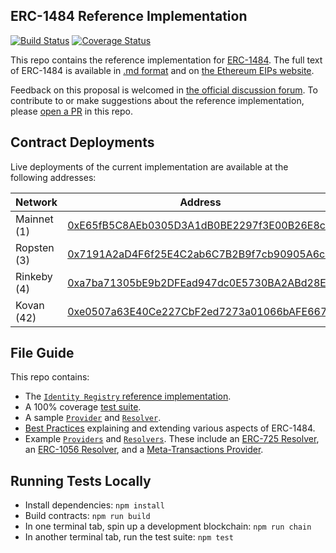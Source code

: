 ## ERC-1484 Reference Implementation
[![Build Status](https://travis-ci.org/hydrogen-dev/ERC-1484.svg?branch=master)](https://travis-ci.org/hydrogen-dev/ERC-1484)
[![Coverage Status](https://coveralls.io/repos/github/hydrogen-dev/ERC-1484/badge.svg?branch=master)](https://coveralls.io/github/hydrogen-dev/ERC-1484?branch=master)

This repo contains the reference implementation for [ERC-1484](https://github.com/ethereum/EIPs/issues/1495). The full text of ERC-1484 is available in [.md format](https://github.com/ethereum/EIPs/blob/master/EIPS/eip-1484.md) and on [the Ethereum EIPs website](https://eips.ethereum.org/EIPS/eip-1484).

Feedback on this proposal is welcomed in [the official discussion forum](https://github.com/ethereum/EIPs/issues/1495). To contribute to or make suggestions about the reference implementation, please [open a PR](https://github.com/hydrogen-dev/ERC-1484/pulls) in this repo.

## Contract Deployments
Live deployments of the current implementation are available at the following addresses:

| Network      | Address                                                                                                                      |
| --           | --                                                                                                                           |
| Mainnet (1)  |[0xE65fB5C8AEb0305D3A1dB0BE2297f3E00B26E8c5](https://etherscan.io/address/0xe65fb5c8aeb0305d3a1db0be2297f3e00b26e8c5)         |
| Ropsten (3)  |[0x7191A2aD4F6f25E4C2ab6C7B2B9f7cb90905A6cB](https://ropsten.etherscan.io/address/0x7191a2ad4f6f25e4c2ab6c7b2b9f7cb90905a6cb) |
| Rinkeby (4)  |[0xa7ba71305bE9b2DFEad947dc0E5730BA2ABd28EA](https://rinkeby.etherscan.io/address/0xa7ba71305be9b2dfead947dc0e5730ba2abd28ea) |
| Kovan   (42) |[0xe0507a63E40Ce227CbF2ed7273a01066bAFE667B](https://kovan.etherscan.io/address/0xe0507a63e40ce227cbf2ed7273a01066bafe667b)   |


## File Guide
This repo contains:

- The [`Identity Registry` reference implementation](./contracts/IdentityRegistry.sol).
- A 100% coverage [test suite](./test).
- A sample [`Provider`](./contracts/samples/Provider.sol) and [`Resolver`](.contracts/samples/Resolver.sol).
- [Best Practices](./best-practices) explaining and extending various aspects of ERC-1484.
- Example [`Providers`](./contracts/examples/Providers) and [`Resolvers`](./contracts/examples/Resolvers). These include an [ERC-725 Resolver](./contracts/examples/Resolvers/ERC725), an [ERC-1056 Resolver](./contracts/examples/Resolvers/ERC1056), and a [Meta-Transactions Provider](./contracts/examples/Providers/MetaTransactions).


## Running Tests Locally
- Install dependencies: `npm install`
- Build contracts: `npm run build`
- In one terminal tab, spin up a development blockchain: `npm run chain`
- In another terminal tab, run the test suite: `npm test`

